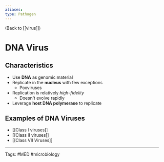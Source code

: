 ```yaml
---
aliases: 
type: Pathogen
---
```


(Back to [[virus]])

# DNA Virus

## Characteristics
- Use **DNA** as genomic material
- Replicate in the **nucleus** with few exceptions
	- Poxviruses
- Replication is relatively _high-fidelity_
	- Doesn't evolve rapidly
- Leverage **host DNA polymerase** to replicate
## Examples of DNA Viruses
- [[Class I viruses]]
- [[Class II viruses]]
- [[Class VII Viruses]]


---
Tags: #MED #microbiology 